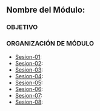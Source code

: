 ## Nombre del Módulo: 

### OBJETIVO 


### ORGANIZACIÓN DE MÓDULO 
 
 - [Sesion-01](): 
 - [Sesion-02]():  
 - [Sesion-03]():  
 - [Sesion-04]():  
 - [Sesion-05]():  
 - [Sesion-06](): 
 - [Sesion-07]():  
 - [Sesion-08]():  

